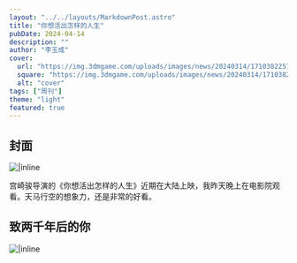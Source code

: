 ```yaml
---
layout: "../../layouts/MarkdownPost.astro"
title: "你想活出怎样的人生"
pubDate: 2024-04-14
description: ""
author: "李玉成"
cover:
  url: "https://img.3dmgame.com/uploads/images/news/20240314/1710382257_374600.jpg"
  square: "https://img.3dmgame.com/uploads/images/news/20240314/1710382257_374600.jpg"
  alt: "cover"
tags: ["周刊"]
theme: "light"
featured: true
---
```


## 封面

![|inline](https://img.3dmgame.com/uploads/images/news/20240314/1710382257_374600.jpg)

宫崎骏导演的《你想活出怎样的人生》近期在大陆上映，我昨天晚上在电影院观看。天马行空的想象力，还是非常的好看。

## 致两千年后的你

![|inline](https://p.sda1.dev/16/69b11c3166a56a7ed9f605dd65b08ea0/CMP_20240412054652491.jpg)
